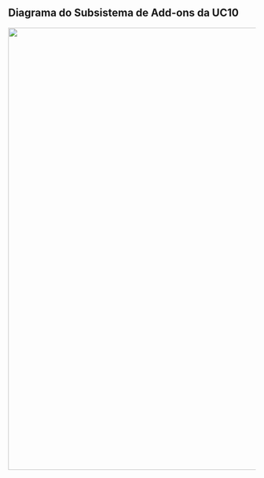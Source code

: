 ## Diagrama do Subsistema de Add-ons da UC10

<img src="https://github.com/gabrielziegler3/Requisitos-2018-1/blob/master/imagens/Casos_de_uso/UC10.png" width=900px>